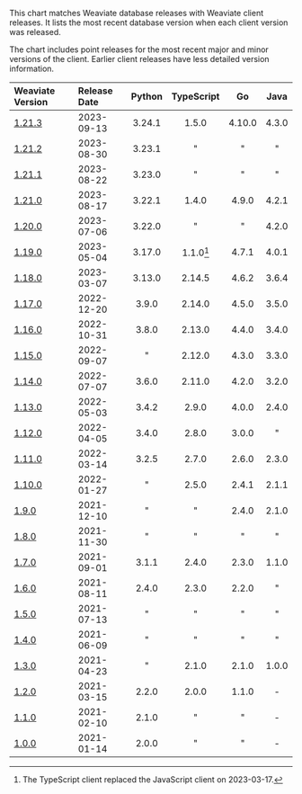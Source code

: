 This chart matches Weaviate database releases with Weaviate client releases. It
lists the most recent database version when each client version was released.

The chart includes point releases for the most recent major and minor versions
of the client. Earlier client releases have less detailed version information.


|Weaviate Version|Release Date|Python|TypeScript|Go|Java|
|:-|:-|:-:|:-:|:-:|:-:|
|[1.21.3](https://github.com/weaviate/weaviate/releases/tag/v1.21.3)|2023-09-13|3.24.1|1.5.0|4.10.0|4.3.0|
|[1.21.2](https://github.com/weaviate/weaviate/releases/tag/v1.21.2)|2023-08-30|3.23.1| " | " | " |
|[1.21.1](https://github.com/weaviate/weaviate/releases/tag/v1.21.1)|2023-08-22|3.23.0| " | " | " |
|[1.21.0](https://github.com/weaviate/weaviate/releases/tag/v1.21.0)|2023-08-17|3.22.1|1.4.0|4.9.0|4.2.1|
|[1.20.0](https://github.com/weaviate/weaviate/releases/tag/v1.20.0)|2023-07-06|3.22.0| " | " |4.2.0|
|[1.19.0](https://github.com/weaviate/weaviate/releases/tag/v1.19.0)|2023-05-04|3.17.0|1.1.0[^1]|4.7.1|4.0.1|
|[1.18.0](https://github.com/weaviate/weaviate/releases/tag/v1.18.0)|2023-03-07|3.13.0|2.14.5|4.6.2|3.6.4|
|[1.17.0](https://github.com/weaviate/weaviate/releases/tag/v1.17.0)|2022-12-20|3.9.0|2.14.0|4.5.0|3.5.0|
|[1.16.0](https://github.com/weaviate/weaviate/releases/tag/v1.16.0)|2022-10-31|3.8.0|2.13.0|4.4.0|3.4.0|
|[1.15.0](https://github.com/weaviate/weaviate/releases/tag/v1.15.0)|2022-09-07| " |2.12.0|4.3.0|3.3.0|
|[1.14.0](https://github.com/weaviate/weaviate/releases/tag/v1.14.0)|2022-07-07|3.6.0|2.11.0|4.2.0|3.2.0|
|[1.13.0](https://github.com/weaviate/weaviate/releases/tag/v1.13.0)|2022-05-03|3.4.2|2.9.0|4.0.0|2.4.0|
|[1.12.0](https://github.com/weaviate/weaviate/releases/tag/v1.12.0)|2022-04-05|3.4.0|2.8.0|3.0.0| " |
|[1.11.0](https://github.com/weaviate/weaviate/releases/tag/v1.11.0)|2022-03-14|3.2.5|2.7.0|2.6.0|2.3.0|
|[1.10.0](https://github.com/weaviate/weaviate/releases/tag/v1.10.0)|2022-01-27| " |2.5.0|2.4.1|2.1.1|
|[1.9.0][c1.9.0]|2021-12-10| " | " |2.4.0|2.1.0|
|[1.8.0][c1.8.0]|2021-11-30| " | " | " | " |
|[1.7.0][c1.7.0]|2021-09-01|3.1.1|2.4.0|2.3.0|1.1.0|
|[1.6.0][c1.6.0]|2021-08-11|2.4.0|2.3.0|2.2.0| " |
|[1.5.0][c1.5.0]|2021-07-13| " | " | " | " |
|[1.4.0][c1.4.0]|2021-06-09| " | " | " | " |
|[1.3.0][c1.3.0]|2021-04-23| " |2.1.0|2.1.0|1.0.0|
|[1.2.0][c1.2.0]|2021-03-15|2.2.0|2.0.0|1.1.0|-|
|[1.1.0][c1.1.0]|2021-02-10|2.1.0| " | " |-|
|[1.0.0][c1.0.0]|2021-01-14|2.0.0| " | " |-|

[^1]: The TypeScript client replaced the JavaScript client on 2023-03-17.


[c1.9.0]: https://github.com/weaviate/weaviate/releases/tag/v1.9.0
[c1.8.0]: https://github.com/weaviate/weaviate/releases/tag/v1.8.0
[c1.7.0]: https://github.com/weaviate/weaviate/releases/tag/v1.7.0
[c1.6.0]: https://github.com/weaviate/weaviate/releases/tag/v1.6.0
[c1.5.0]: https://github.com/weaviate/weaviate/releases/tag/v1.5.0
[c1.4.0]: https://github.com/weaviate/weaviate/releases/tag/v1.4.0
[c1.3.0]: https://github.com/weaviate/weaviate/releases/tag/v1.3.0
[c1.2.0]: https://github.com/weaviate/weaviate/releases/tag/v1.2.0
[c1.1.0]: https://github.com/weaviate/weaviate/releases/tag/v1.1.0
[c1.0.0]: https://github.com/weaviate/weaviate/releases/tag/v1.0.0
